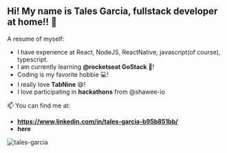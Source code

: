 ## Hi! My name is Tales Garcia, fullstack developer at home!! 👋

A resume of myself:

- I have experience at React, NodeJS, ReactNative, javascript(of course), typescript.
- I am currently learning **@rocketseat GoStack** 🚀!
- Coding is my favorite hobbie 💻!
- I really love **TabNine** 😄!
- I love participating in **hackathons** from @shawee-io

📫 You can find me at:
- **https://www.linkedin.com/in/tales-garcia-b95b851bb/**
- **here**

<p align="left"> <img src="https://komarev.com/ghpvc/?username=tales-garcia&label=Profile%20views&color=2ea44f&style=flat" alt="tales-garcia" /> </p>
